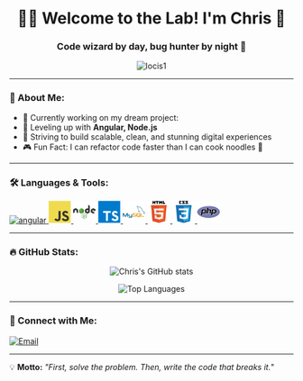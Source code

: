 <h1 align="center">👨‍💻 Welcome to the Lab! I'm Chris 🚀</h1>
<h3 align="center">Code wizard by day, bug hunter by night 🌌</h3>

<p align="center">
  <img src="https://komarev.com/ghpvc/?username=locis1&label=Profile%20views&color=brightgreen&style=flat" alt="locis1" />
</p>

---

### 🚀 About Me:
- 🔭 Currently working on my dream project: 
- 🌱 Leveling up with **Angular, Node.js**  
- 🎯 Striving to build scalable, clean, and stunning digital experiences  
- 🎮 Fun Fact: I can refactor code faster than I can cook noodles 🍜  

---

### 🛠️ Languages & Tools:
<p align="left">
  <a href="https://angular.io" target="_blank" rel="noreferrer">
    <img src="https://angular.io/assets/images/logos/angular/angular.svg" alt="angular" width="40" height="40"/>
  </a>
  <a href="https://developer.mozilla.org/en-US/docs/Web/JavaScript" target="_blank" rel="noreferrer">
    <img src="https://raw.githubusercontent.com/devicons/devicon/master/icons/javascript/javascript-original.svg" alt="javascript" width="40" height="40"/>
  </a>
  <a href="https://nodejs.org" target="_blank" rel="noreferrer">
    <img src="https://raw.githubusercontent.com/devicons/devicon/master/icons/nodejs/nodejs-original-wordmark.svg" alt="nodejs" width="40" height="40"/>
  </a>
  <a href="https://www.typescriptlang.org/" target="_blank" rel="noreferrer">
    <img src="https://raw.githubusercontent.com/devicons/devicon/master/icons/typescript/typescript-original.svg" alt="typescript" width="40" height="40"/>
  </a>
  <a href="https://www.mysql.com/" target="_blank" rel="noreferrer">
    <img src="https://raw.githubusercontent.com/devicons/devicon/master/icons/mysql/mysql-original-wordmark.svg" alt="mysql" width="40" height="40"/>
  </a>
  <a href="https://www.w3schools.com/html/" target="_blank" rel="noreferrer">
    <img src="https://raw.githubusercontent.com/devicons/devicon/master/icons/html5/html5-original-wordmark.svg" alt="html5" width="40" height="40"/>
  </a>
  <a href="https://www.w3schools.com/css/" target="_blank" rel="noreferrer">
    <img src="https://raw.githubusercontent.com/devicons/devicon/master/icons/css3/css3-original-wordmark.svg" alt="css3" width="40" height="40"/>
  </a>
  <a href="https://www.php.net" target="_blank" rel="noreferrer">
    <img src="https://raw.githubusercontent.com/devicons/devicon/master/icons/php/php-original.svg" alt="php" width="40" height="40"/>
  </a>
</p>

---

### 🔥 GitHub Stats:
<p align="center">
  <img src="https://github-readme-stats.vercel.app/api?username=locis1&show_icons=true&theme=radical" alt="Chris's GitHub stats" />
</p>

<p align="center">
  <img src="https://github-readme-stats.vercel.app/api/top-langs/?username=locis1&layout=compact&theme=radical" alt="Top Languages" />
</p>

---

### 🤝 Connect with Me:
<p align="left">
  <a href="mailto:kontakt@locis-media.de" target="blank">
    <img align="center" src="https://cdn.jsdelivr.net/npm/simple-icons@3.0.1/icons/gmail.svg" alt="Email" height="30" width="40" />
  </a>
</p>

---

💡 **Motto:** *"First, solve the problem. Then, write the code that breaks it.*"  
